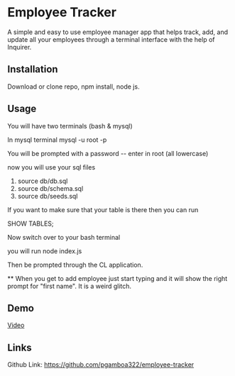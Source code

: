 # Employee Tracker

A simple and easy to use employee manager app that helps track, add, and update all your employees through a terminal interface with the help of Inquirer.

## Installation

Download or clone repo, npm install, node js.

## Usage

You will have two terminals (bash & mysql)

In mysql terminal
mysql -u root -p

You will be prompted with a password -- enter in root (all lowercase)

now you will use your sql files 

1. source db/db.sql
2. source db/schema.sql
3. source db/seeds.sql

If you want to make sure that your table is there then you can run  

SHOW TABLES;

Now switch over to your bash terminal

you will run node index.js

Then be prompted through the CL application. 

** When you get to add  employee just start typing  and it  will  show the right prompt for "first name". It is a weird glitch.  

## Demo
[Video]()

## Links

Github Link: https://github.com/pgamboa322/employee-tracker
